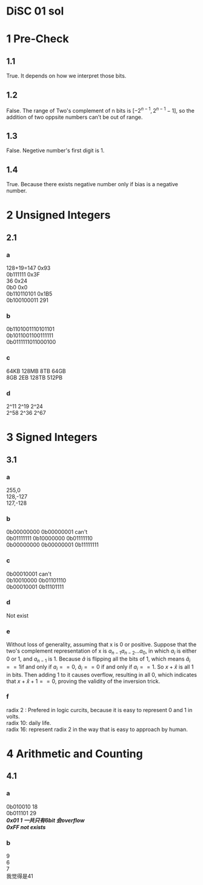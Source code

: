 # DiSC 01 sol

# 1 Pre-Check

## 1.1

True. It depends on how we interpret those bits.

## 1.2

False. The range of Two's complement of n bits is $[-2^{n-1}, 2^{n-1}-1]$, so the addition of two oppsite numbers can’t be out of range.

## 1.3

False. Negetive number's first digit is 1.

## 1.4

True. Because there exists negative number only if bias is a negative number.

# 2 Unsigned Integers

## 2.1

### a

128+19=147 0x93<br>
0b111111 0x3F<br>
36   0x24<br>
0b0  0x0<br>
0b110110101  0x1B5<br>
0b100100011   291

### b

0b1101001110101101<br>
0b1011001100111111<br>
0b0111111011000100

### c

64KB 128MB 8TB 64GB<br>
8GB 2EB 128TB 512PB

### d

2^11   2^19   2^24<br>
2^58   2^36   2^67

# 3 Signed Integers

## 3.1

### a

255,0<br>
128,-127<br>
127,-128

### b

0b00000000    0b00000001   can't<br>
0b01111111   0b10000000    0b01111110<br>
0b00000000    0b00000001    0b11111111

### c

0b00010001   can't<br>
0b10010000  0b01101110<br>
0b00010001    0b11101111

### d

Not exist 

### e

Without loss of generality, assuming that x is 0 or positive. Suppose that the two's complement representation of x is $a_{n-1}a_{n-2}…a_{0}$, in which $a_{i}$ is either 0 or 1, and $a_{n-1}$ is 1. Because $\hat{a}$ is flipping all the bits of 1, which means $\hat{a}_{i} == 1$if and only if $a_{i}==0$, $\hat{a}_{i}==0$ if and only if $a_{i} == 1$. So $x+\hat{x}$ is all 1 in bits. Then adding 1 to it causes overflow, resulting in all 0, which indicates that $x+\hat{x}+1 == 0$,  proving the validity of the inversion trick.

### f

radix 2 : Prefered in logic curcits, because it is easy to represent 0 and 1 in volts.<br>
radix 10: daily life.<br>
radix 16: represent radix 2 in the way that is easy to approach by human.

# 4 Arithmetic and Counting 

## 4.1

### a

0b010010    18<br>
0b011101    29<br>
***0x01   1     一共只有6bit   会overflow***<br>
***0xFF not exists***

### b

9<br>
6<br>
7<br>
我觉得是41